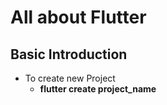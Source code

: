 # All about Flutter

## Basic Introduction

 - To create new Project
    - **flutter create project_name**